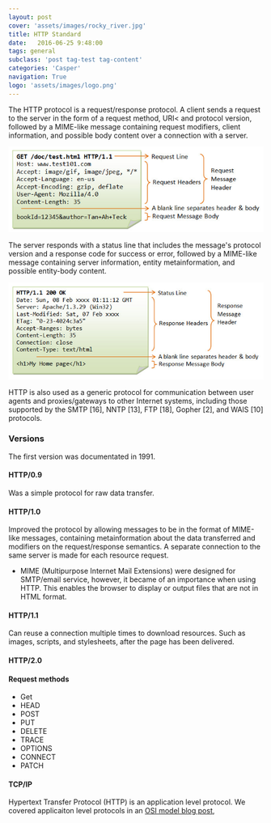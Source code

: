 ```yaml
---
layout: post
cover: 'assets/images/rocky_river.jpg'
title: HTTP Standard
date:   2016-06-25 9:48:00
tags: general
subclass: 'post tag-test tag-content'
categories: 'Casper'
navigation: True
logo: 'assets/images/logo.png'
---
```


The HTTP protocol is a request/response protocol. A client sends a request to the server in the form of a request method, URI< and protocol version, followed by a MIME-like message containing request modifiers, client information, and possible body content over a connection with a server. 

![image of HTTP request](/assets/images/http_request.jpg)

The server responds with a status line that includes the message's protocol version and a response code for success or error, followed by a MIME-like message containing server information, entity metainformation, and possible entity-body content.

![image of HTTP request](/assets/images/http_response.jpg)

HTTP is also used as a generic protocol for communication between
   user agents and proxies/gateways to other Internet systems, including
   those supported by the SMTP [16], NNTP [13], FTP [18], Gopher [2],
   and WAIS [10] protocols.
   
### Versions

The first version was documentated in 1991.

#### HTTP/0.9

Was a simple protocol for raw data transfer.


#### HTTP/1.0

Improved the protocol by allowing messages to be in the format of MIME-like messages, containing metainformation about the data transferred and modifiers on the request/response semantics.
A separate connection to the same server is made for each resource request. 

* MIME (Multipurpose Internet Mail Extensions) were designed for SMTP/email service, however, it became of an importance when using HTTP.  This enables the browser to display or output files that are not in HTML format.

#### HTTP/1.1

Can reuse a connection multiple times to download resources. Such as images, scripts, and stylesheets, after the page has been delivered.

#### HTTP/2.0


#### Request methods


<ul>
  <li>Get</li>
  <li>HEAD</li>
  <li>POST</li>
  <li>PUT</li>
  <li>DELETE</li>
  <li>TRACE</li>
  <li>OPTIONS</li>
  <li>CONNECT</li>
  <li>PATCH</li>
</ul>

#### TCP/IP

Hypertext Transfer Protocol (HTTP) is an application level protocol. We covered applicaiton level protocols in an [OSI model blog post](/the-osi-model),






